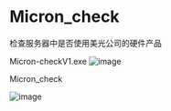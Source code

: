 # Micron_check
检查服务器中是否使用美光公司的硬件产品

Micron-checkV1.exe
![image](https://github.com/huangpan110/Micron_check/assets/54657169/e98939f6-d30d-48e4-87fa-946108e630d6)


Micron_check

![image](https://github.com/huangpan110/Micron_check/assets/54657169/2d0e7934-ef37-44b4-92a4-e491db049f31)

